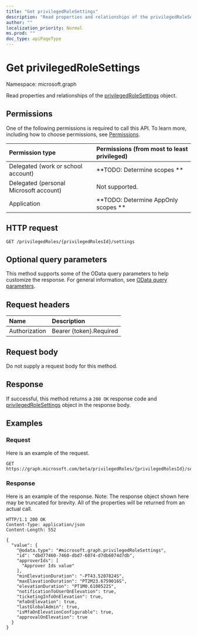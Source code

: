 ```yaml
---
title: "Get privilegedRoleSettings"
description: "Read properties and relationships of the privilegedRoleSettings object."
author: ""
localization_priority: Normal
ms.prod: ""
doc_type: apiPageType
---
```


# Get privilegedRoleSettings

Namespace: microsoft.graph

Read properties and relationships of the [privilegedRoleSettings](../resources/privilegedrolesettings.md) object.

## Permissions
One of the following permissions is required to call this API. To learn more, including how to choose permissions, see [Permissions](/concepts/permissions-reference.md).

|Permission type|Permissions (from most to least privileged)|
|:---|:---|
|Delegated (work or school account)|**TODO: Determine scopes **|
|Delegated (personal Microsoft account)|Not supported.|
|Application|**TODO: Determine AppOnly scopes **|

## HTTP request
<!-- {
  "blockType": "ignored"
}
-->
``` http
GET /privilegedRoles/{privilegedRolesId}/settings
```

## Optional query parameters
This method supports some of the OData query parameters to help customize the response. For general information, see [OData query parameters](/graph/query-parameters).

## Request headers
|Name|Description|
|:---|:---|
|Authorization|Bearer {token}.Required|

## Request body
Do not supply a request body for this method.

## Response
If successful, this method returns a `200 OK` response code and [privilegedRoleSettings](../resources/privilegedrolesettings.md) object in the response body.

## Examples

### Request
Here is an example of the request.
<!-- {
  "blockType": "request",
  "name": "get_privilegedrolesettings"
}
-->
``` http
GET https://graph.microsoft.com/beta/privilegedRoles/{privilegedRolesId}/settings
```

### Response
Here is an example of the response. Note: The response object shown here may be truncated for brevity. All of the properties will be returned from an actual call.
<!-- {
  "blockType": "response",
  "truncated": true,
  "@odata.type": "microsoft.graph.privilegedRoleSettings"
}
-->
``` http
HTTP/1.1 200 OK
Content-Type: application/json
Content-Length: 552

{
  "value": {
    "@odata.type": "#microsoft.graph.privilegedRoleSettings",
    "id": "dbd77460-7460-dbd7-6074-d7db6074d7db",
    "approverIds": [
      "Approver Ids value"
    ],
    "minElevationDuration": "-PT43.5207824S",
    "maxElavationDuration": "PT2M23.6759016S",
    "elevationDuration": "PT1M0.6100522S",
    "notificationToUserOnElevation": true,
    "ticketingInfoOnElevation": true,
    "mfaOnElevation": true,
    "lastGlobalAdmin": true,
    "isMfaOnElevationConfigurable": true,
    "approvalOnElevation": true
  }
}
```

